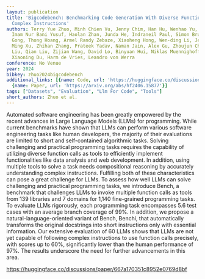 ```yaml
---
layout: publication
title: 'Bigcodebench: Benchmarking Code Generation With Diverse Function Calls And
  Complex Instructions'
authors: Terry Yue Zhuo, Minh Chien Vu, Jenny Chim, Han Hu, Wenhao Yu, Ratnadira Widyasari,
  Imam Nur Bani Yusuf, Haolan Zhan, Junda He, Indraneil Paul, Simon Brunner, Chen
  Gong, Thong Hoang, Armel Randy Zebaze, Xiaoheng Hong, Wen-ding Li, Jean Kaddour,
  Ming Xu, Zhihan Zhang, Prateek Yadav, Naman Jain, Alex Gu, Zhoujun Cheng, Jiawei
  Liu, Qian Liu, Zijian Wang, David Lo, Binyuan Hui, Niklas Muennighoff, Daniel Fried,
  Xiaoning Du, Harm de Vries, Leandro von Werra
conference: No Venue
year: 2024
bibkey: zhuo2024bigcodebench
additional_links: [{name: Code, url: 'https://huggingface.co/discussions/paper/667a170351c8952e0769d8bf'},
  {name: Paper, url: 'https://arxiv.org/abs/hf2406.15877'}]
tags: ["Datasets", "Evaluation", "Llm For Code", "Tools"]
short_authors: Zhuo et al.
---
```

Automated software engineering has been greatly empowered by the recent advances in Large Language Models (LLMs) for programming. While current benchmarks have shown that LLMs can perform various software engineering tasks like human developers, the majority of their evaluations are limited to short and self-contained algorithmic tasks. Solving challenging and practical programming tasks requires the capability of utilizing diverse function calls as tools to efficiently implement functionalities like data analysis and web development. In addition, using multiple tools to solve a task needs compositional reasoning by accurately understanding complex instructions. Fulfilling both of these characteristics can pose a great challenge for LLMs. To assess how well LLMs can solve challenging and practical programming tasks, we introduce Bench, a benchmark that challenges LLMs to invoke multiple function calls as tools from 139 libraries and 7 domains for 1,140 fine-grained programming tasks. To evaluate LLMs rigorously, each programming task encompasses 5.6 test cases with an average branch coverage of 99%. In addition, we propose a natural-language-oriented variant of Bench, Benchi, that automatically transforms the original docstrings into short instructions only with essential information. Our extensive evaluation of 60 LLMs shows that LLMs are not yet capable of following complex instructions to use function calls precisely, with scores up to 60%, significantly lower than the human performance of 97%. The results underscore the need for further advancements in this area.

https://huggingface.co/discussions/paper/667a170351c8952e0769d8bf